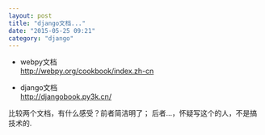 ```yaml
---
layout: post
title: "django文档..."
date: "2015-05-25 09:21"
category: "django"
---
```


* webpy文档  
http://webpy.org/cookbook/index.zh-cn

* django文档  
http://djangobook.py3k.cn/

比较两个文档，有什么感受？前者简洁明了； 后者...，怀疑写这个的人，不是搞技术的.




